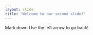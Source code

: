 ```yaml
---
layout: slide
title: "Welcome to our second slide!"
---
```

Mark down
Use the left arrow to go back!

